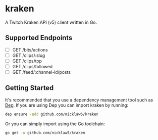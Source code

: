 # kraken

A Twitch Kraken API (v5) client written in Go.

## Supported Endpoints

- [ ] GET /bits/actions
- [ ] GET /clips/:slug
- [ ] GET /clips/top
- [ ] GET /clips/followed
- [ ] GET /feed/:channel-id/posts

## Getting Started

It's recommended that you use a dependency management tool such as [Dep](https://github.com/golang/dep). If you are using Dep you can import kraken by running:

```bash
dep ensure -add github.com/nicklaw5/kraken
```

Or you can simply import using the Go toolchain:

```bash
go get -u github.com/nicklaw5/kraken
```

